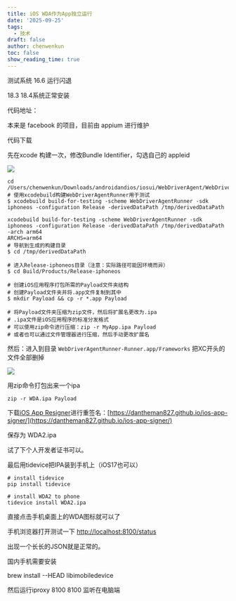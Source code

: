 ```yaml
---
title: iOS WDA作为App独立运行
date: '2025-09-25'
tags:
  - 技术
draft: false
author: chenwenkun
toc: false
show_reading_time: true
---
```

测试系统 16.6 运行闪退

18.3 18.4系统正常安装

代码地址：

本来是 facebook 的项目，目前由 appium 进行维护

代码下载

先在xcode 构建一次，修改Bundle Identifier，勾选自己的 appleid

![](https://prod-files-secure.s3.us-west-2.amazonaws.com/c205fb54-92b2-4987-8be3-972b67d27acc/cb756a73-27bc-4b0d-951a-858df3344b59/image.png?X-Amz-Algorithm=AWS4-HMAC-SHA256&X-Amz-Content-Sha256=UNSIGNED-PAYLOAD&X-Amz-Credential=ASIAZI2LB466YPLR54I4%2F20251031%2Fus-west-2%2Fs3%2Faws4_request&X-Amz-Date=20251031T122206Z&X-Amz-Expires=3600&X-Amz-Security-Token=IQoJb3JpZ2luX2VjEEwaCXVzLXdlc3QtMiJHMEUCIQCWovoHhDSzmwvXVY2hzMT0AmlVPnRT1AsNHLb3aYomfQIgAfPlAJ7YmNVxcBKwOImUY%2FtpnEfL9Nb4tDi56GHvLT4q%2FwMIFRAAGgw2Mzc0MjMxODM4MDUiDKNc1tt%2F7SwCbNgiRircA7ONxuooso1fcOZ8vd0dlOYfp%2FztIKwyVlhchg6ZVpVxF4PUa5JzMX4oHi%2FkY1SkDIg%2Bs6RcPxydxxbR01u6QL91RwE9woR22DvMc%2FKPQZngZjc7SEMPPmyvEc%2BhgVIpUJ4n0KasxhnFSxx7Eyiv1b7p2bqMnJAXWjs3dlvJ85B0tIuKbRPutALggxJC1uBeZf7mggg4WRfAD9kTTBqOed4uPnrIhgcgpkOORt9Fg81zFNW1z9lvfwkRoFYuBo5iAqW57ZWbMvmMsCq3RF35dGKlQl4Rz7cGQnEmJAU9s5InO4N0v%2Fu7Xj%2Fk%2FlQbE08CiSF8BcczER%2B06w7YmyRqgVoSKB%2BItYXxjfwDKjJWxTDcQZ2QcDPpH9q2dKEw7wqI1rQw4St8%2FG5HdgqIZbs9GnDhhA%2B82zwUve%2BSVNcAfM%2BDIZlM3IRbJw5ichmP8mpDlZQtSEr3fVMpWp5fOyc5d13wjaount4UTyU3jQOFe1R%2B6mJn6rt0htpXjEibv46SQLLtgq%2Fz8M9NMRh%2BTOLORH9ODKzE9hVf5dPh9XVn1BRsODts%2BMhs7JyCwBhXRaSGjirZN4Lrrl48EYV7xPfExoW8pGL31afJf8vc1tJaMQxvBdfN3NU1AYjJjGdZMKPRksgGOqUBIVPt8Ag6D9DrXmA7HK8OZmLZq4sKKE7dHifSL1QHnuD1QLYhj4YWDY23gMoCLRZ4JCKD4oO0h69M6MxrU%2FTzj1HBfx7ipD%2Fvv%2B%2FXZ%2FSPauV%2F47ioIo1tQc0DzImD522IPcoltGC1UVyv%2BtlMITkMXU6y70UOPhEBbqJgKOQKgci99%2BvvvB%2BXmlg26xnwNbSI0N%2F8uffGKNwN7%2FW%2FXi9phuPi9Ia3&X-Amz-Signature=2786bfdf1d21b9cbfbaa243fc6bb98afe32a984f6b3a650c6588f7b3bfce596a&X-Amz-SignedHeaders=host&x-amz-checksum-mode=ENABLED&x-id=GetObject)

```shell
cd /Users/chenwenkun/Downloads/androidandios/iosui/WebDriverAgent/WebDriverAgent
# 使用xcodebuild构建WebDriverAgentRunner用于测试
$ xcodebuild build-for-testing -scheme WebDriverAgentRunner -sdk iphoneos -configuration Release -derivedDataPath /tmp/derivedDataPath

xcodebuild build-for-testing -scheme WebDriverAgentRunner -sdk iphoneos -configuration Release -derivedDataPath /tmp/derivedDataPath -arch arm64
ARCHS=arm64
# 导航到生成的构建目录
$ cd /tmp/derivedDataPath

# 进入Release-iphoneos目录（注意：实际路径可能因环境而异）
$ cd Build/Products/Release-iphoneos

# 创建iOS应用程序打包所需的Payload文件夹结构
# 创建Payload文件夹并将.app文件复制到其中
$ mkdir Payload && cp -r *.app Payload

# 将Payload文件夹压缩为zip文件，然后将扩展名更改为.ipa
# .ipa文件是iOS应用程序的标准分发格式
# 可以使用zip命令进行压缩：zip -r MyApp.ipa Payload
# 或者也可以通过文件管理器进行压缩，然后手动更改扩展名
```

然后：进入到目录 `WebDriverAgentRunner-Runner.app/Frameworks` 把XC开头的文件全部删掉

![](https://prod-files-secure.s3.us-west-2.amazonaws.com/c205fb54-92b2-4987-8be3-972b67d27acc/358b8d2b-1bfe-4fb9-beb5-83e1de5f201e/image.png?X-Amz-Algorithm=AWS4-HMAC-SHA256&X-Amz-Content-Sha256=UNSIGNED-PAYLOAD&X-Amz-Credential=ASIAZI2LB466YPLR54I4%2F20251031%2Fus-west-2%2Fs3%2Faws4_request&X-Amz-Date=20251031T122206Z&X-Amz-Expires=3600&X-Amz-Security-Token=IQoJb3JpZ2luX2VjEEwaCXVzLXdlc3QtMiJHMEUCIQCWovoHhDSzmwvXVY2hzMT0AmlVPnRT1AsNHLb3aYomfQIgAfPlAJ7YmNVxcBKwOImUY%2FtpnEfL9Nb4tDi56GHvLT4q%2FwMIFRAAGgw2Mzc0MjMxODM4MDUiDKNc1tt%2F7SwCbNgiRircA7ONxuooso1fcOZ8vd0dlOYfp%2FztIKwyVlhchg6ZVpVxF4PUa5JzMX4oHi%2FkY1SkDIg%2Bs6RcPxydxxbR01u6QL91RwE9woR22DvMc%2FKPQZngZjc7SEMPPmyvEc%2BhgVIpUJ4n0KasxhnFSxx7Eyiv1b7p2bqMnJAXWjs3dlvJ85B0tIuKbRPutALggxJC1uBeZf7mggg4WRfAD9kTTBqOed4uPnrIhgcgpkOORt9Fg81zFNW1z9lvfwkRoFYuBo5iAqW57ZWbMvmMsCq3RF35dGKlQl4Rz7cGQnEmJAU9s5InO4N0v%2Fu7Xj%2Fk%2FlQbE08CiSF8BcczER%2B06w7YmyRqgVoSKB%2BItYXxjfwDKjJWxTDcQZ2QcDPpH9q2dKEw7wqI1rQw4St8%2FG5HdgqIZbs9GnDhhA%2B82zwUve%2BSVNcAfM%2BDIZlM3IRbJw5ichmP8mpDlZQtSEr3fVMpWp5fOyc5d13wjaount4UTyU3jQOFe1R%2B6mJn6rt0htpXjEibv46SQLLtgq%2Fz8M9NMRh%2BTOLORH9ODKzE9hVf5dPh9XVn1BRsODts%2BMhs7JyCwBhXRaSGjirZN4Lrrl48EYV7xPfExoW8pGL31afJf8vc1tJaMQxvBdfN3NU1AYjJjGdZMKPRksgGOqUBIVPt8Ag6D9DrXmA7HK8OZmLZq4sKKE7dHifSL1QHnuD1QLYhj4YWDY23gMoCLRZ4JCKD4oO0h69M6MxrU%2FTzj1HBfx7ipD%2Fvv%2B%2FXZ%2FSPauV%2F47ioIo1tQc0DzImD522IPcoltGC1UVyv%2BtlMITkMXU6y70UOPhEBbqJgKOQKgci99%2BvvvB%2BXmlg26xnwNbSI0N%2F8uffGKNwN7%2FW%2FXi9phuPi9Ia3&X-Amz-Signature=2e7d0bca417d865838e288a0bb9578e80a6392c81699d123c023066b3729393b&X-Amz-SignedHeaders=host&x-amz-checksum-mode=ENABLED&x-id=GetObject)

用zip命令打包出来一个ipa

```shell
zip -r WDA.ipa Payload
```

下载[iOS App Resigner](https://zhida.zhihu.com/search?content_id=237756070&content_type=Article&match_order=1&q=iOS%20App%20Resigner&zd_token=eyJhbGciOiJIUzI1NiIsInR5cCI6IkpXVCJ9.eyJpc3MiOiJ6aGlkYV9zZXJ2ZXIiLCJleHAiOjE3NDQzNTQ0ODAsInEiOiJpT1MgQXBwIFJlc2lnbmVyIiwiemhpZGFfc291cmNlIjoiZW50aXR5IiwiY29udGVudF9pZCI6MjM3NzU2MDcwLCJjb250ZW50X3R5cGUiOiJBcnRpY2xlIiwibWF0Y2hfb3JkZXIiOjEsInpkX3Rva2VuIjpudWxsfQ.XGwOKX0ujlvhojSuRT3SlA0sDFnQK-FxDJr60CX6YqU&zhida_source=entity)进行重签名：[https://dantheman827.github.io/ios-app-signer/](https://dantheman827.github.io/ios-app-signer/)

保存为 WDA2.ipa

试了下个人开发者证书可以。

最后用tidevice把IPA装到手机上（iOS17也可以）

```shell
# install tidevice
pip install tidevice

# install WDA2 to phone
tidevice install WDA2.ipa
```

直接点击手机桌面上的WDA图标就可以了

手机浏览器打开测试一下 [http://localhost:8100/status](http://localhost:8100/status)

出现一个长长的JSON就是正常的。

国内手机需要安装

brew install --HEAD libimobiledevice

然后运行iproxy 8100 8100 监听在电脑端
